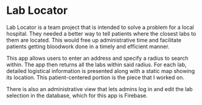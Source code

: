# Lab Locator

Lab Locator is a team project that is intended to solve a problem for a local hospital.  They needed a better way to tell patients where the closest labs to them are located.  This would free up administrative time and facilitate patients getting bloodwork done in a timely and efficient manner.

This app allows users to enter an address and specify a radius to search within.  The app then returns all the labs within said radius.  For each lab, detailed logistical information is presented along with a static map showing its location.  This patient-centered portion is the piece that I worked on.

There is also an administrative view that lets admins log in and edit the lab selection in the database, which for this app is Firebase.